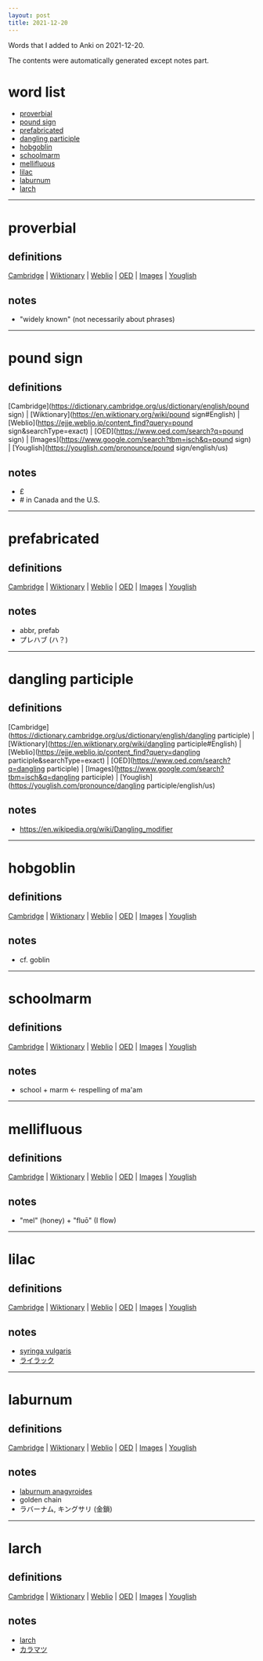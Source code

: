 ```yaml
---
layout: post
title: 2021-12-20
---
```


Words that I added to Anki on 2021-12-20.

The contents were automatically generated except notes part.
# word list
- [proverbial](#proverbial)
- [pound sign](#pound-sign)
- [prefabricated](#prefabricated)
- [dangling participle](#dangling-participle)
- [hobgoblin](#hobgoblin)
- [schoolmarm](#schoolmarm)
- [mellifluous](#mellifluous)
- [lilac](#lilac)
- [laburnum](#laburnum)
- [larch](#larch)

---

# proverbial
## definitions
[Cambridge](https://dictionary.cambridge.org/us/dictionary/english/proverbial)
|
[Wiktionary](https://en.wiktionary.org/wiki/proverbial#English)
|
[Weblio](https://ejje.weblio.jp/content_find?query=proverbial&searchType=exact)
|
[OED](https://www.oed.com/search?q=proverbial)
|
[Images](https://www.google.com/search?tbm=isch&q=proverbial)
|
[Youglish](https://youglish.com/pronounce/proverbial/english/us)

## notes
- "widely known" (not necessarily about phrases)

---

# pound sign
## definitions
[Cambridge](https://dictionary.cambridge.org/us/dictionary/english/pound sign)
|
[Wiktionary](https://en.wiktionary.org/wiki/pound sign#English)
|
[Weblio](https://ejje.weblio.jp/content_find?query=pound sign&searchType=exact)
|
[OED](https://www.oed.com/search?q=pound sign)
|
[Images](https://www.google.com/search?tbm=isch&q=pound sign)
|
[Youglish](https://youglish.com/pronounce/pound sign/english/us)

## notes
- £
- \# in Canada and the U.S.


---

# prefabricated
## definitions
[Cambridge](https://dictionary.cambridge.org/us/dictionary/english/prefabricated)
|
[Wiktionary](https://en.wiktionary.org/wiki/prefabricated#English)
|
[Weblio](https://ejje.weblio.jp/content_find?query=prefabricated&searchType=exact)
|
[OED](https://www.oed.com/search?q=prefabricated)
|
[Images](https://www.google.com/search?tbm=isch&q=prefabricated)
|
[Youglish](https://youglish.com/pronounce/prefabricated/english/us)

## notes
- abbr, prefab
- プレハブ (ハ？)

---

# dangling participle
## definitions
[Cambridge](https://dictionary.cambridge.org/us/dictionary/english/dangling participle)
|
[Wiktionary](https://en.wiktionary.org/wiki/dangling participle#English)
|
[Weblio](https://ejje.weblio.jp/content_find?query=dangling participle&searchType=exact)
|
[OED](https://www.oed.com/search?q=dangling participle)
|
[Images](https://www.google.com/search?tbm=isch&q=dangling participle)
|
[Youglish](https://youglish.com/pronounce/dangling participle/english/us)

## notes
- <https://en.wikipedia.org/wiki/Dangling_modifier>

---

# hobgoblin
## definitions
[Cambridge](https://dictionary.cambridge.org/us/dictionary/english/hobgoblin)
|
[Wiktionary](https://en.wiktionary.org/wiki/hobgoblin#English)
|
[Weblio](https://ejje.weblio.jp/content_find?query=hobgoblin&searchType=exact)
|
[OED](https://www.oed.com/search?q=hobgoblin)
|
[Images](https://www.google.com/search?tbm=isch&q=hobgoblin)
|
[Youglish](https://youglish.com/pronounce/hobgoblin/english/us)

## notes
- cf. goblin

---

# schoolmarm
## definitions
[Cambridge](https://dictionary.cambridge.org/us/dictionary/english/schoolmarm)
|
[Wiktionary](https://en.wiktionary.org/wiki/schoolmarm#English)
|
[Weblio](https://ejje.weblio.jp/content_find?query=schoolmarm&searchType=exact)
|
[OED](https://www.oed.com/search?q=schoolmarm)
|
[Images](https://www.google.com/search?tbm=isch&q=schoolmarm)
|
[Youglish](https://youglish.com/pronounce/schoolmarm/english/us)

## notes
- school + marm <- respelling of ma'am

---

# mellifluous
## definitions
[Cambridge](https://dictionary.cambridge.org/us/dictionary/english/mellifluous)
|
[Wiktionary](https://en.wiktionary.org/wiki/mellifluous#English)
|
[Weblio](https://ejje.weblio.jp/content_find?query=mellifluous&searchType=exact)
|
[OED](https://www.oed.com/search?q=mellifluous)
|
[Images](https://www.google.com/search?tbm=isch&q=mellifluous)
|
[Youglish](https://youglish.com/pronounce/mellifluous/english/us)

## notes
- "mel" (honey) + "fluō" (I flow)

---

# lilac
## definitions
[Cambridge](https://dictionary.cambridge.org/us/dictionary/english/lilac)
|
[Wiktionary](https://en.wiktionary.org/wiki/lilac#English)
|
[Weblio](https://ejje.weblio.jp/content_find?query=lilac&searchType=exact)
|
[OED](https://www.oed.com/search?q=lilac)
|
[Images](https://www.google.com/search?tbm=isch&q=lilac)
|
[Youglish](https://youglish.com/pronounce/lilac/english/us)

## notes
- [syringa vulgaris](https://en.wikipedia.org/wiki/Syringa_vulgaris)
- [ライラック](https://ja.wikipedia.org/wiki/%E3%83%A9%E3%82%A4%E3%83%A9%E3%83%83%E3%82%AF)

---

# laburnum
## definitions
[Cambridge](https://dictionary.cambridge.org/us/dictionary/english/laburnum)
|
[Wiktionary](https://en.wiktionary.org/wiki/laburnum#English)
|
[Weblio](https://ejje.weblio.jp/content_find?query=laburnum&searchType=exact)
|
[OED](https://www.oed.com/search?q=laburnum)
|
[Images](https://www.google.com/search?tbm=isch&q=laburnum)
|
[Youglish](https://youglish.com/pronounce/laburnum/english/us)

## notes
- [laburnum anagyroides](https://en.wikipedia.org/wiki/Laburnum_anagyroides)
- golden chain
- ラバーナム, キングサリ (金鎖)

---

# larch
## definitions
[Cambridge](https://dictionary.cambridge.org/us/dictionary/english/larch)
|
[Wiktionary](https://en.wiktionary.org/wiki/larch#English)
|
[Weblio](https://ejje.weblio.jp/content_find?query=larch&searchType=exact)
|
[OED](https://www.oed.com/search?q=larch)
|
[Images](https://www.google.com/search?tbm=isch&q=larch)
|
[Youglish](https://youglish.com/pronounce/larch/english/us)

## notes
- [larch](https://en.wikipedia.org/wiki/Larch)
- [カラマツ](https://ja.wikipedia.org/wiki/%E3%82%AB%E3%83%A9%E3%83%9E%E3%83%84)

